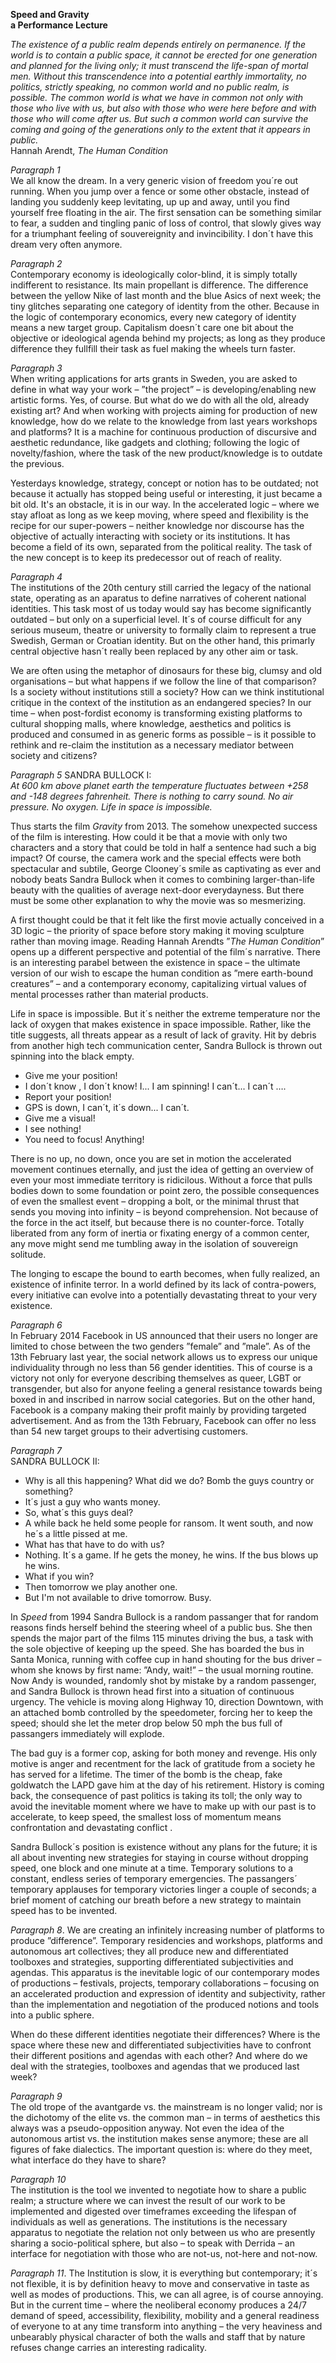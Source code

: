 **Speed and Gravity**  
**a Performance Lecture**

*The existence of a public realm depends entirely on permanence. If the world is to contain a public space, it cannot be erected for one generation and planned for the living only; it must transcend the life-span of mortal men. Without this transcendence into a potential earthly immortality, no politics, strictly speaking, no common world and no public realm, is possible. The common world is what we have in common not only with those who live with us, but also with those who were here before and with those who will come after us. But such a common world can survive the coming and going of the generations only to the extent that it appears in public.*  
Hannah Arendt, *The Human Condition*

*Paragraph 1*  
We all know the dream. In a very generic vision of freedom you´re out running. When you jump over a fence or some other obstacle, instead of landing you suddenly keep levitating, up up and away, until you find yourself free floating in the air. The first sensation can be something similar to fear, a sudden and tingling panic of loss of control, that slowly gives way for a triumphant feeling of souvereignity and invincibility. I don´t have this dream very often anymore.

*Paragraph 2*  
Contemporary economy is ideologically color-blind, it is simply totally indifferent to resistance. Its main propellant is difference. The difference between the yellow Nike of last month and the blue Asics of next week; the tiny glitches separating one category of identity from the other. Because in the logic of contemporary economics, every new category of identity means a new target group. Capitalism doesn´t care one bit about the objective or ideological agenda behind my projects; as long as they produce difference they fullfill their task as fuel making the wheels turn faster.

*Paragraph 3*  
When writing applications for arts grants in Sweden, you are asked to define in what way your work – ”the project” – is developing/enabling new artistic forms. Yes, of course. But what do we do with all the old, already existing art? And when working with projects aiming for production of new knowledge, how do we relate to the knowledge from last years workshops and platforms? It is a machine for continuous production of discursive and aesthetic redundance, like gadgets and clothing; following the logic of novelty/fashion, where the task of the new product/knowledge is to outdate the previous.

Yesterdays knowledge, strategy, concept or notion has to be outdated; not because it actually has stopped being useful or interesting, it just became a bit old. It's an obstacle, it is in our way. In the accelerated logic – where we stay afloat as long as we keep moving, where speed and flexibility is the recipe for our super-powers – neither knowledge nor discourse has the objective of actually interacting with society or its institutions. It has become a field of its own, separated from the political reality. The task of the new concept is to keep its predecessor out of reach of reality.

*Paragraph 4*  
The institutions of the 20th century still carried the legacy of the national state, operating as an aparatus to define narratives of coherent national identities. This task most of us today would say has become significantly outdated – but only on a superficial level. It´s of course difficult for any serious museum, theatre or university to formally claim to represent a true Swedish, German or Croatian identity. But on the other hand, this primarly central objective hasn´t really been replaced by any other aim or task.

We are often using the metaphor of dinosaurs for these big, clumsy and old organisations – but what happens if we follow the line of that comparison? Is a society without institutions still a society? How can we think institutional critique in the context of the institution as an endangered species? In our time – when post-fordist economy is transforming existing platforms to cultural shopping malls, where knowledge, aesthetics and politics is produced and consumed in as generic forms as possible – is it possible to rethink and re-claim the institution as a necessary mediator between society and citizens?

*Paragraph 5*
SANDRA BULLOCK I:  
*At 600 km above planet earth the temperature fluctuates between +258 and -148 degrees fahrenheit. There is nothing to carry sound. No air pressure. No oxygen. Life in space is impossible.*  

Thus starts the film *Gravity* from 2013. The somehow unexpected success of the film is interesting. How could it be that a movie with only two characters and a story that could be told in half a sentence had such a big impact? Of course, the camera work and the special effects were both spectacular and subtile, George Clooney´s smile as captivating as ever and nobody beats Sandra Bullock when it comes to combining larger-than-life beauty with the qualities of average next-door everydayness. But there must be some other explanation to why the movie was so mesmerizing.

A first thought could be that it felt like the first movie actually conceived in a 3D logic – the priority of space before story making it moving sculpture rather than moving image. Reading Hannah Arendts ”*The Human Condition*” opens up a different perspective and potential of the film´s narrative. There is an interesting parabel between the existence in space – the ultimate version of our wish to escape the human condition as ”mere earth-bound creatures” – and a contemporary economy, capitalizing virtual values of mental processes rather than material products.

Life in space is impossible. But it´s neither the extreme temperature nor the lack of oxygen that makes existence in space impossible. Rather, like the title suggests, all threats appear as a result of lack of gravity. Hit by debris from another high tech communication center, Sandra Bullock is thrown out spinning into the black empty.  
- Give me your position!  
- I don´t know , I don´t know! I... I am spinning! I can´t... I can´t …. 
- Report your position!  
- GPS is down, I can´t, it´s down... I can´t. 
- Give me a visual!  
- I see nothing!  
- You need to focus! Anything!  

There is no up, no down, once you are set in motion the accelerated movement continues eternally, and just the idea of getting an overview of even your most immediate territory is ridicilous. Without a force that pulls bodies down to some foundation or point zero, the possible consequences of even the smallest event – dropping a bolt, or the minimal thrust that sends you moving into infinity – is beyond comprehension. Not because of the force in the act itself, but because there is no counter-force. Totally liberated from any form of inertia or fixating energy of a common center, any move might send me tumbling away in the isolation of souvereign solitude.

The longing to escape the bound to earth becomes, when fully realized, an existence of infinite terror. In a world defined by its lack of contra-powers, every initiative can evolve into a potentially devastating threat to your very existence.

*Paragraph 6*  
In February 2014 Facebook in US announced that their users no longer are limited to chose between the two genders ”female” and ”male”. As of the 13th February last year, the social network allows us to express our unique individuality through no less than 56 gender identities. This of course is a victory not only for everyone describing themselves as queer, LGBT or transgender, but also for anyone feeling a general resistance towards being boxed in and inscribed in narrow social categories. But on the other hand, Facebook is a company making their profit mainly by providing targeted advertisement. And as from the 13th February, Facebook can offer no less than 54 new target groups to their advertising customers.

*Paragraph 7*  
SANDRA BULLOCK II:  
- Why is all this happening? What did we do? Bomb the guys country or something?  
- It´s just a guy who wants money.  
- So, what´s this guys deal?  
- A while back he held some people for ransom. It went south, and now he´s a little pissed at me.  
- What has that have to do with us?  
- Nothing. It´s a game. If he gets the money, he wins. If the bus blows up he wins.  
- What if you win?  
- Then tomorrow we play another one.  
- But I'm not available to drive tomorrow. Busy.  

In *Speed* from 1994 Sandra Bullock is a random passanger that for random reasons finds herself behind the steering wheel of a public bus. She then spends the major part of the films 115 minutes driving the bus, a task with the sole objective of keeping up the speed. She has boarded the bus in Santa Monica, running with coffee cup in hand shouting for the bus driver – whom she knows by first name: ”Andy, wait!” – the usual morning routine. Now Andy is wounded, randomly shot by mistake by a random passenger, and Sandra Bullock is thrown head first into a situation of continuous urgency. The vehicle is moving along Highway 10, direction Downtown, with an attached bomb controlled by the speedometer, forcing her to keep the speed; should she let the meter drop below 50 mph the bus full of passangers immediately will explode.

The bad guy is a former cop, asking for both money and revenge. His only motive is anger and recentment for the lack of gratitude from a society he has served for a lifetime. The timer of the bomb is the cheap, fake goldwatch the LAPD gave him at the day of his retirement. History is coming back, the consequence of past politics is taking its toll; the only way to avoid the inevitable moment where we have to make up with our past is to accelerate, to keep speed, the smallest loss of momentum means confrontation and devastating conflict .

Sandra Bullock´s position is existence without any plans for the future; it is all about inventing new strategies for staying in course without dropping speed, one block and one minute at a time. Temporary solutions to a constant, endless series of temporary emergencies. The passangers´ temporary applauses for temporary victories linger a couple of seconds; a brief moment of catching our breath before a new strategy to maintain speed has to be invented.

*Paragraph 8*. 
We are creating an infinitely increasing number of platforms to produce ”difference”. Temporary residencies and workshops, platforms and autonomous art collectives; they all produce new and differentiated toolboxes and strategies, supporting differentiated subjectivities and agendas. This apparatus is the inevitable logic of our contemporary modes of productions – festivals, projects, temporary collaborations – focusing on an accelerated production and expression of identity and subjectivity, rather than the implementation and negotiation of the produced notions and tools into a public sphere.

When do these different identities negotiate their differences? Where is the space where these new and differentiated subjectivities have to confront their different positions and agendas with each other? And where do we deal with the strategies, toolboxes and agendas that we produced last week?

*Paragraph 9*  
The old trope of the avantgarde vs. the mainstream is no longer valid; nor is the dichotomy of the elite vs. the common man – in terms of aesthetics this always was a pseudo-opposition anyway. Not even the idea of the autonomous artist vs. the institution makes sense anymore; these are all figures of fake dialectics. The important question is: where do they meet, what interface do they have to share?

*Paragraph 10*  
The institution is the tool we invented to negotiate how to share a public realm; a structure where we can invest the result of our work to be implemented and digested over timeframes exceeding the lifespan of individuals as well as generations. The institutions is the necessary apparatus to negotiate the relation not only between us who are presently sharing a socio-political sphere, but also – to speak with Derrida – an interface for negotiation with those who are not-us, not-here and not-now.

*Paragraph 11*. 
The Institution is slow, it is everything but contemporary; it´s not flexible, it is by definition heavy to move and conservative in taste as well as modes of productions. This, we can all agree, is of course annoying. But in the current time – where the neoliberal economy produces a 24/7 demand of speed, accessibility, flexibility, mobility and a general readiness of everyone to at any time transform into anything – the very heaviness and unbearably physical character of both the walls and staff that by nature refuses change carries an interesting radicality.
